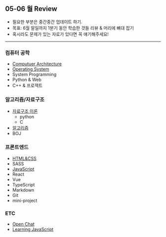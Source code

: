 ## 05-06 월 Review

- 필요한 부분은 중간중간 업데이트 하기.
- 목표: 6월 말일까지 1분기 동안 학습한 것들 리뷰 & 머리에 뼈대 잡기
- 혹시라도 문제가 있는 자료가 있다면 꼭 얘기해주세요!

<hr>

### 컴퓨터 공학

- [Computuer Architecture](https://bit.ly/2YE9ZRD)
- [Operating System](https://bit.ly/3dmi2XX)
- System Programming
- Python & Web
- C++ & 프로젝트

### 알고리즘/자료구조

- [자료구조 이론](https://bit.ly/2ZbDcne)
  - python
  - C
- [알고리즘](https://bit.ly/3gr1LCO)
- BOJ

### 프론트엔드

- [HTML&CSS](https://bit.ly/2Wggp85)
- SASS
- [JavaScript](https://bit.ly/3cdvXOq)
- React
- Vue
- TypeScript
- Markdown
- Git
- mini-project

### ETC

- [Open Chat](https://bit.ly/2zpO0Dd)
- [Learning JavaScript](https://bit.ly/36HpGtj)
